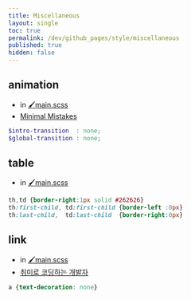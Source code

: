 ```yaml
---
title: Miscellaneous
layout: single
toc: true
permalink: /dev/github_pages/style/miscellaneous
published: true
hidden: false
---
```


<head>
  <base target="_blank">
</head>



## animation

- in [🖌️main.scss](/dev/github_pages/start/setting/main_scss)
- [Minimal Mistakes](https://mmistakes.github.io/minimal-mistakes/docs/stylesheets/#disabling-animations)

```scss
$intro-transition  : none;
$global-transition : none;
```



## table

- in [🖌️main.scss](/dev/github_pages/start/setting/main_scss)

```scss
th,td {border-right:1px solid #262626}
th:first-child, td:first-child {border-left :0px}
th:last-child,  td:last-child  {border-right:0px}
```



## link

- in [🖌️main.scss](/dev/github_pages/start/setting/main_scss)
- [취미로 코딩하는 개발자](https://devinlife.com/howto%20github%20pages/github-pages-settings/#4-css-a-tag-%ED%95%98%EC%9D%B4%ED%8D%BC%EB%A7%81%ED%81%AC-%EB%B0%91%EC%A4%84-%EC%97%86%EC%95%A0%EA%B8%B0)

```scss
a {text-decoration: none}
```
